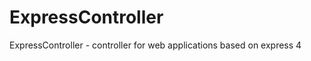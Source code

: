 ExpressController
=================

ExpressController - controller for web applications based on express 4

